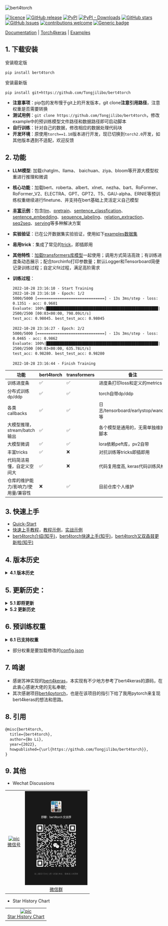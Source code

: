 ![bert4torch](https://github.com/Tongjilibo/bert4torch/blob/master/docs/pics/bert4torch.png)

[![licence](https://img.shields.io/github/license/Tongjilibo/bert4torch.svg?maxAge=3600)](https://github.com/Tongjilibo/bert4torch/blob/master/LICENSE)
[![GitHub release](https://img.shields.io/github/release/Tongjilibo/bert4torch.svg?maxAge=3600)](https://github.com/Tongjilibo/bert4torch/releases)
[![PyPI](https://img.shields.io/pypi/v/bert4torch?label=pypi%20package)](https://pypi.org/project/bert4torch/)
[![PyPI - Downloads](https://img.shields.io/pypi/dm/bert4torch)](https://pypistats.org/packages/bert4torch)
[![GitHub stars](https://img.shields.io/github/stars/Tongjilibo/bert4torch?style=social)](https://github.com/Tongjilibo/bert4torch)
[![GitHub Issues](https://img.shields.io/github/issues/Tongjilibo/bert4torch.svg)](https://github.com/Tongjilibo/bert4torch/issues)
[![contributions welcome](https://img.shields.io/badge/contributions-welcome-brightgreen.svg?style=flat)](https://github.com/Tongjilibo/bert4torch/issues)
[![Generic badge](https://img.shields.io/badge/wechat-join-green.svg?logo=wechat)](https://github.com/Tongjilibo/bert4torch/blob/master/docs/pics/wechat_group.jpg)

[Documentation](https://bert4torch.readthedocs.io) |
[Torch4keras](https://github.com/Tongjilibo/torch4keras) |
[Examples](https://github.com/Tongjilibo/bert4torch/blob/master/examples)

## 1. 下载安装

安装稳定版

```shell
pip install bert4torch
```

安装最新版

```shell
pip install git+https://github.com/Tongjilibo/bert4torch
```

- **注意事项**：pip包的发布慢于git上的开发版本，git clone**注意引用路径**，注意权重是否需要转换
- **测试用例**：`git clone https://github.com/Tongjilibo/bert4torch`，修改example中的预训练模型文件路径和数据路径即可启动脚本
- **自行训练**：针对自己的数据，修改相应的数据处理代码块
- **开发环境**：原使用`torch==1.10`版本进行开发，现已切换到`torch2.0`开发，如其他版本遇到不适配，欢迎反馈

## 2. 功能
- **LLM模型**: 加载chatglm、llama、 baichuan、ziya、bloom等开源大模型权重进行推理和微调
- **核心功能**：加载bert、roberta、albert、xlnet、nezha、bart、RoFormer、RoFormer_V2、ELECTRA、GPT、GPT2、T5、GAU-alpha、ERNIE等预训练权重继续进行finetune、并支持在bert基础上灵活定义自己模型
- [**丰富示例**](https://github.com/Tongjilibo/bert4torch/blob/master/examples/)：包含[llm](https://github.com/Tongjilibo/bert4torch/blob/master/examples/llm)、[pretrain](https://github.com/Tongjilibo/bert4torch/blob/master/examples/pretrain)、[sentence_classfication](https://github.com/Tongjilibo/bert4torch/blob/master/examples/sentence_classfication)、[sentence_embedding](https://github.com/Tongjilibo/bert4torch/tree/master/examples/sentence_embedding)、[sequence_labeling](https://github.com/Tongjilibo/bert4torch/blob/master/examples/sequence_labeling)、[relation_extraction](https://github.com/Tongjilibo/bert4torch/blob/master/examples/relation_extraction)、[seq2seq](https://github.com/Tongjilibo/bert4torch/blob/master/examples/seq2seq)、[serving](https://github.com/Tongjilibo/bert4torch/blob/master/examples/serving/)等多种解决方案
- **实验验证**：已在公开数据集实验验证，使用如下[examples数据集](https://github.com/Tongjilibo/bert4torch/blob/master/examples/README.md)
- **易用trick**：集成了常见的[trick](https://github.com/Tongjilibo/bert4torch/blob/master/examples/training_trick)，即插即用
- **其他特性**：[加载transformers库模型](https://github.com/Tongjilibo/bert4torch/blob/master//tutorials/tutorials_load_transformers_model.py)一起使用；调用方式简洁高效；有训练进度条动态展示；配合torchinfo打印参数量；默认Logger和Tensorboard简便记录训练过程；自定义fit过程，满足高阶需求
- **训练过程**：

  ```text
  2022-10-28 23:16:10 - Start Training
  2022-10-28 23:16:10 - Epoch: 1/2
  5000/5000 [==============================] - 13s 3ms/step - loss: 0.1351 - acc: 0.9601
  Evaluate: 100%|██████████████████████████████████████████████████| 2500/2500 [00:03<00:00, 798.09it/s] 
  test_acc: 0.98045. best_test_acc: 0.98045

  2022-10-28 23:16:27 - Epoch: 2/2
  5000/5000 [==============================] - 13s 3ms/step - loss: 0.0465 - acc: 0.9862
  Evaluate: 100%|██████████████████████████████████████████████████| 2500/2500 [00:03<00:00, 635.78it/s] 
  test_acc: 0.98280. best_test_acc: 0.98280

  2022-10-28 23:16:44 - Finish Training
  ```

|          功能                | bert4torch |  transformers | 备注 |
|-----------------------------|------------|----------------|--------|
|训练进度条                     | ✅         |      ✅        |进度条打印loss和定义的metrics|
|分布式训练dp/ddp               | ✅         |      ✅        |torch自带dp/ddp|
|各类callbacks                 | ✅         |      ✅        |日志/tensorboard/earlystop/wandb等|
|大模型推理，stream/batch输出    | ✅         |      ✅        |各个模型是通用的，无需单独维护脚本|
|大模型微调                     | ✅         |      ✅        |lora依赖peft库，pv2自带|
|丰富tricks                    | ✅         |      ❌        |对抗训练等tricks即插即用|
|代码简洁易懂，自定义空间大        | ✅         |      ❌        |代码复用度高, keras代码训练风格|
|仓库的维护能力/影响力/使用量/兼容性| ❌         |      ✅        |目前仓库个人维护|


## 3. 快速上手

- [Quick-Start](https://bert4torch.readthedocs.io/en/latest//Quick-Start.html)
- [快速上手教程](https://github.com/Tongjilibo/bert4torch/blob/master//tutorials/README.md)，[教程示例](https://github.com/Tongjilibo/bert4torch/blob/master//tutorials)，[实战示例](https://github.com/Tongjilibo/bert4torch/blob/master/examples)
- [bert4torch介绍(知乎)](https://zhuanlan.zhihu.com/p/486329434)，[bert4torch快速上手(知乎)](https://zhuanlan.zhihu.com/p/508890807)，[bert4torch又双叒叕更新啦(知乎)](https://zhuanlan.zhihu.com/p/560885427?)

## 4. 版本历史

<details><summary><b>4.1 版本历史</b></summary>

|更新日期| bert4torch版本 | torch4keras版本 | 版本说明 |
|------| ---------------- | ----------------- |----------- |
|20230912| 0.3.5.post2    | 0.1.4.post2     |修复generation（既可初始化传参，也可以generate传参），decoder架构、encoder-decoder架构的增加generate系列方法直接推理, 增加internlm/baichuan2模型，训练时会默认自动把dataloader转移到model.device上, 增加xformers|
|20230902| 0.3.4          | 0.1.3     |修复gradient_checkpoint在低版本torch时仅支持位置参数的问题, 增加trainer.py, 增加PPOTrainerTrl以及相应的三阶段rlhf训练+dpo训练|
|20230812| 0.3.3          | 0.1.2     |增加大模型deepspeed的使用，增加Qwen模型(增加ntk和logn_attn)，generation的end_id支持多个token_id，修复多文件权重加载资源占用问题|
|20230804| 0.3.2          | 0.1.1     |修改依赖的torch4keras, 主要是进度条和logger, tensorboard的同步|
|20230726| 0.3.1.post2    | 0.1.0.post2     |修改baichuan的alibi逻辑，增加bloom, 简化decoder架构代码(gpt, llama, chatglm均继承decoder)|
|20230716| 0.3.0          | 0.0.9           |修改models和layers为文件夹方便扩展, 增加flash_attention参数控制，修改skip_init逻辑减少显存占用，generation增加repetition_penalty，修复chatglm的pv2的bug，generation支持transformers的tokenize，增加ziya，Baichuan|
|20230705| 0.2.9          | 0.0.8           |使用accelerate来实现skip_init精简代码, 修复add_trainer的代码提示, 增加chatglm的load_in_8bit+lora/qlora的训练, 修复grad_chechpoint, 增加chinese_llama_alpaca, torch2.0默认使用scaled_dot_product_attention加速, 增加chatglm2-6b+pv2+lora微调|
|20230518| 0.2.8          | 0.0.7.post3     |1）新增模型: 增加chatglm-6b/llama-7b/BELLE_llama/vicuna/moss/苏神、uer的roberta-small/Tiny模型以及ChatYuan v2模型/fnlp的bart2.0, 增加量化模块并适配llama，增加skip_init参数加快加载, 增加stream输出/网页demo, 增加ptuning_v2和lora; <br/>2）generation: 生成式解码新增SeqGeneration和Seq2SeqGeneration，单向decoder模型和encoder decoder模型解码增加cache, 增加batch_generate()/stream_generate功能；<br/>3）其他: 修改rope为不使用max_position，修复model.half()类型不一致问题，支持加载多个权重文件, gpt系列默认不加softmax，增加苏神Tiger的pytorch实现, 增加了对attention_key_size的入参支持，把_token_pad_ids重命名为pad_token_ids, tokenizor中重命名部分字段|
|20230310| 0.2.7.post2    | 0.0.6           |增加lion优化器, 修复albert_unshared加载权重, 修复lm系列(gpt, seq2seq)存在的forward参数不对的问题，修复GlobalPointer使用rope的bug|
|20230213| 0.2.7          | 0.0.6           |修复random_sample()的bug，适配v0.0.6的torch4keras：增加resume_from_checkpoint和save_to_checkpoint；增加add_trainer方法，重构了Trainer(BaseModel)的实现，增加了AccelerateCallback|
|20221231| 0.2.6          | 0.0.5           |build_transformer_model需显式指定add_trainer才从BaseModel继承, 增加guwenbert, macbert，text2vec-bert-chinese, wobert预训练模型，允许position_ids从padding开始, transformer.configs支持点操作，可以使用torch4keras的Trainer(net)来初始化, 修复tokenizer的切分subtoken的bug, 允许embedding_size!=hidden_size|
|20221127| 0.2.5          | 0.0.4           |对抗训练从compile转为使用Callback来实现，修复1.7.1版本兼容bug, uie模型内置|
|20221120| 0.2.4          | 0.0.3.post2     |删除SpTokenizer基类中的rematch, 增加deberta_v2模型|
|20221023| 0.2.3          | 0.0.2           |虚拟对抗VAT在多个ouput时支持指定，把Trainer抽象到[torch4keras](https://github.com/Tongjilibo/torch4keras)中，修复DP和DDP出现resume_epoch不存在的bug, tokenizer的never_split去除None, transformer_xl的bug, 增加gradient_checkpoint|
|20220922| 0.2.2         | ——            |修复t5的norm_mode问题，允许hidden_size不整除num_attention_heads，支持多个schedule(如同时ema+warmup)|
|20220905| 0.2.1         | ——            |兼容torch<=1.7.1的torch.div无rounding_mode，增加自定义metrics，支持断点续训，增加默认Logger和Tensorboard日志|
|20220823| 0.2.0         | ——            |兼容torch1.9.0的缺失take_along_dim，修复bart中位置向量514的问题，修复Sptokenizer对符号不转换，打印Epoch开始的时间戳，增加parallel_apply|
|20220808| 0.1.9         | ——            |增加mixup/manifold_mixup/temporal_ensembling策略，修复pgd策略param.grad为空的问题，修改tokenizer支持批量|
|20220717| 0.1.8         | ——            |修复原来CRF训练中loss陡增的问题，修复xlnet的token_type_ids输入显存占用大的问题|
|20220710| 0.1.7         | ——            |增加EarlyStop，CRF中自带转bool类型|
|20220605| 0.1.6         | ——            |增加transformer_xl、xlnet、t5_pegasus模型，prompt、预训练等示例，支持增加embedding输入，EMA策略，修复tokenizer和sinusoid的bug|
|20220504| 0.1.5         | ——            |增加GAU-alpha，混合梯度，梯度裁剪，单机多卡(DP、DDP)|
|20220421| 0.1.4         | ——            |增加了VAT，修复了linux下apply_embedding返回项有问题的情况|
|20220409| 0.1.3         | ——            |初始版本|


</details>

## 5. 更新历史：

<details><summary><b>5.1 即将更新</b></summary>

- [ ] 接入更多开源大模型
- [ ] 增加大模型在各个榜单的评估脚本

</details>

<details><summary><b>5.2 更新历史</b></summary>

- **20230919**：增加大模型的评估代码, 增加falcon
- **20230912**：修复generation（既可初始化传参，也可以generate传参），decoder架构、encoder-decoder架构的增加generate系列方法直接推理, 增加internlm/baichuan2模型，训练时会默认自动把dataloader转移到model.device上, 增加xformers
- **20230902**：修复gradient_checkpoint在低版本torch时仅支持位置参数的问题, 增加trainer.py, 增加PPOTrainerTrl以及相应的三阶段rlhf训练+dpo训练
- **20230812**：增加llama-2的微调, 增加大模型deepspeed的使用，增加Qwen模型(增加ntk和logn_attn)，generation的end_id支持多个token_id，修复多文件权重加载资源占用问题
- **20230726**：修改baichuan的alibi逻辑，增加bloom, 简化decoder架构代码(gpt, llama, chatglm均继承decoder)
- **20230716**：修改models和layers为文件夹方便扩展, 增加flash_attention参数控制，增加chatglm-api示例，修改skip_init逻辑减少显存占用，generation增加repetition_penalty，修复chatglm的pv2的bug，generation支持transformers的tokenize，增加ziya，Baichuan
- **20230705**：使用accelerate来实现skip_init精简代码, 修复add_trainer的代码提示, 增加chatglm的load_in_8bit+lora/qlora的训练, 修复grad_chechpoint, 增加chinese_llama_alpaca, torch2.0默认使用scaled_dot_product_attention加速, 增加chatglm2-6b+pv2+lora微调
- **20230518**：增加vicuna的集成, 增加batch_generate()功能, 把_token_pad_ids重命名为pad_token_ids, tokenizor中重命名部分字段
- **20230408**：增加苏神Tiger的pytorch实现, 集成苏神、uer的roberta-small/Tiny模型以及ChatYuan v2模型, 增加了对attention_key_size的入参支持，单向decoder模型和encoder decoder模型解码增加cache, 更新fnlp的bart2.0, 增加chatglm-6b预训练模型推理, 集成BELLE_llama模型, 增加量化模块并适配llama，增加skip_init参数加快加载, 增加stream输出/网页demo, 增加ptuning_v2，增加moss模型的int4/int8推理
- **20230326**：增加llama-7b预训练模型, 修改rope为不使用max_position, 增加prompt_clue和nezha_gpt_dialog的finetune示例(skykiseki用户)，修复model.half()类型不一致问题，生成式解码新增SeqGeneration和Seq2SeqGeneration, 支持加载多个权重文件, gpt系列默认不加softmax
- **20230310**：增加lion优化器, 修改dp和ddp示例更易用，增加PromptCLUE模型, 修复albert_unshared加载权重, 增加uer-gpt2-chinese预训练模型，修复lm系列(gpt, seq2seq)存在的forward参数不对的问题，修复GlobalPointer使用rope的bug
- **20230212**：兼容accelerate包, 增加ChatYuan v1模型，修复random_sample()的bug
- **20221230**：增加macbert，text2vec-bert-chinese, wobert模型，增加LEAR的ner示例, 增加PGRC、SPN4RE的关系提取示例，transformer.configs支持点操作，可以使用torch4keras的Trainer(net)来初始化, 修复tokenizer的切分subtoken的bug, 允许embedding_size!=hidden_size
- **20221127**：增加deberta_v2模型, 对抗训练从compile转为使用Callback来实现，修复1.7.1版本兼容bug, uie模型内置, 增加triton示例, build_transformer_model需显式指定add_trainer才从BaseModel继承, 增加guwenbert预训练模型，允许position_ids从padding开始
- **20221102**：增加CNN_Nested_NER示例, 删除SpTokenizer基类中的rematch
- **20221022**：修复DP和DDP出现resume_epoch不存在的bug, tokenizer的never_split去除None, transformer_xl的bug, 增加gradient_checkpoint
- **20221011**：虚拟对抗VAT在多个ouput时支持指定，增加elasticsearch示例, 把Trainer抽象到[torch4keras](https://github.com/Tongjilibo/torch4keras)中供更多项目使用，把梯度累积移到compile中
- **20220920**：增加TensorRT示例，支持多个schedule(如同时ema+warmup)，sanic+onnx部署
- **20220910**：增加默认Logger和Tensorboard日志，ONNX推理，增加ERNIE模型，修复t5的norm_mode问题，允许hidden_size不整除num_attention_heads
- **20220828**：增加nl2sql示例，增加自定义metrics，支持断点续训
- **20220821**：增加W2NER和DiffCSE示例，打印Epoch开始的时间戳，增加parallel_apply，兼容torch<=1.7.1的torch.div无rounding_mode
- **20220814**：增加有监督句向量、关系抽取、文本生成实验指标，兼容torch<1.9.0的缺失take_along_dim，修复bart中位置向量514的问题，修复Sptokenizer对符号不转换
- **20220727**：增加mixup/manifold_mixup/temporal_ensembling策略，修复pgd策略param.grad为空的问题，修改tokenizer支持批量，增加uie示例
- **20220716**：修复原来CRF训练中loss陡增的问题，修复xlnet的token_type_ids输入显存占用大的问题
- **20220710**：增加金融中文FAQ示例，天池新闻分类top1案例，增加EarlyStop，CRF中自带转bool类型
- **20220629**：增加ner的实验，测试crf不同初始化的效果，bert-whitening中文实验
- **20220613**：增加seq2seq+前缀树，增加SimCSE/ESimCSE/PromptBert等无监督语义相似度的中文实验
- **20220605**：增加PromptBert、PET、P-tuning示例，修改tokenizer对special_tokens分词错误的问题，增加t5_pegasus
- **20220529**：transformer_xl、xlnet模型，修改sinusoid位置向量被init_weight的bug，EMA，sohu情感分类示例
- **20220517**：增加预训练代码，支持增加embedding输入(如词性，word粒度embedding)
- **20220501**：增加了混合梯度，梯度裁剪，单机多卡训练(DP、DDP)
- **20220425**：增加了VAT、GAU-alpha等示例，增加了梯度累积，自定义fit()示例
- **20220415**：增加了ner_mrc、ner_span、roformer_v2、roformer-sim等示例
- **20220405**：增加了GPLinker、TPlinker、SimBERT等示例
- **20220329**：增加了CoSENT、R-Drop、UDA等示例
- **20220322**：添加GPT、GPT2、T5模型
- **20220312**：初版提交

</details>

## 6. 预训练权重

<details><summary><b>6.1 已支持权重</b></summary>

| 模型分类| 权重来源| 权重链接 | 备注(若有)|
| ----- | ----- | ----- | ----- |
| bert| 谷歌原版bert(即bert-base-chinese) | [tf](https://github.com/google-research/bert)，[torch](https://huggingface.co/bert-base-chinese) | [tf转pytorch命令](https://huggingface.co/docs/transformers/converting_tensorflow_models)，[转换脚本](https://github.com/Tongjilibo/bert4torch/blob/master/convert_script/convert_bert-base-chinese.py) |
| bert| 哈工大chinese-bert-wwm-ext| [tf/torch](https://github.com/ymcui/Chinese-BERT-wwm)，[torch](https://huggingface.co/hfl/chinese-bert-wwm-ext)| |
| bert-base-multilingual-cased| huggingface | [torch](https://huggingface.co/bert-base-multilingual-cased) | [转换脚本](https://github.com/Tongjilibo/bert4torch/blob/master/convert_script/convert_bert-base-chinese.py) |
| macbert | 哈工大chinese-macbert-base/large| [tf/torch](https://github.com/ymcui/MacBERT)，[torch](https://huggingface.co/hfl/chinese-macbert-base) | |
| roberta | 哈工大chinese-roberta-wwm-ext | [tf/torch](https://github.com/ymcui/Chinese-BERT-wwm)，[torch](https://huggingface.co/hfl/chinese-roberta-wwm-ext) | |
| roberta-small/tiny| 追一科技 & UER| [tf](https://github.com/ZhuiyiTechnology/pretrained-models)，[torch](https://huggingface.co/uer) | [转换脚本](https://github.com/Tongjilibo/bert4torch/blob/master/convert_script/convert_roberta-small.py) |
| roberta-base (english)| huggingface | [torch](https://huggingface.co/roberta-base) | [转换脚本](https://github.com/Tongjilibo/bert4torch/blob/master/convert_script/convert_roberta-base.py) |
| deberta_v2| IDEA Erlangshen-DeBERTa-v2| [torch](https://huggingface.co/IDEA-CCNL/Erlangshen-DeBERTa-v2-320M-Chinese/tree/main) | [转换脚本](https://github.com/Tongjilibo/bert4torch/blob/master/convert_script/convert_deberta_v2.py)|
| guwenbert | 古文bert| [torch](https://huggingface.co/ethanyt/guwenbert-base) | [转换脚本](https://github.com/Tongjilibo/bert4torch/blob/master/convert_script/convert_guwenbert-base.py)|
| xlnet | 哈工大xlnet | [tf/torch](https://github.com/ymcui/Chinese-XLNet) | [config](https://github.com/Tongjilibo/bert4torch/blob/master/convert_script/README.md)|
| electra | 哈工大electra | [tf](https://github.com/ymcui/Chinese-ELECTRA)，[torch](https://huggingface.co/hfl/chinese-electra-base-discriminator) | |
| macbert | 哈工大macbert | [tf](https://github.com/ymcui/MacBERT)，[torch](https://huggingface.co/hfl/chinese-macbert-base) | |
| albert| brightmart| [tf](https://github.com/brightmart/albert_zh)，[torch](https://huggingface.co/voidful)，[torch](https://github.com/lonePatient/albert_pytorch) | |
| ernie | 百度文心| [paddle](https://github.com/PaddlePaddle/ERNIE)，[torch](https://huggingface.co/nghuyong)| |
| roformer| 追一科技| [tf](https://github.com/ZhuiyiTechnology/roformer)，[torch](https://huggingface.co/junnyu/roformer_chinese_base) | |
| roformer_v2 | 追一科技| [tf](https://github.com/ZhuiyiTechnology/roformer-v2)，[torch](https://huggingface.co/junnyu/roformer_v2_chinese_char_base)| |
| simbert | 追一科技| [tf](https://github.com/ZhuiyiTechnology/simbert)，[torch_base](https://huggingface.co/peterchou/simbert-chinese-base/tree/main) | [转换脚本](https://github.com/Tongjilibo/bert4torch/blob/master/convert_script/convert_simbert.py) |
| simbert_v2/roformer-sim | 追一科技| [tf](https://github.com/ZhuiyiTechnology/roformer-sim)，[torch](https://huggingface.co/junnyu/roformer_chinese_sim_char_base)| |
| gau-alpha | 追一科技| [tf](https://github.com/ZhuiyiTechnology/GAU-alpha)| [转换脚本](https://github.com/Tongjilibo/bert4torch/blob/master/convert_script/convert_GAU_alpha.py) |
| wobert| 追一科技| [tf](https://github.com/ZhuiyiTechnology/WoBERT)，[torch_base](https://huggingface.co/junnyu/wobert_chinese_base)，[torch_plus_base](https://huggingface.co/junnyu/wobert_chinese_plus_base) | |
| nezha | 华为| [tf](https://github.com/huawei-noah/Pretrained-Language-Model/tree/master/NEZHA-TensorFlow)，[torch](https://github.com/lonePatient/NeZha_Chinese_PyTorch) | |
| gpt | thu-coai/CDial-GPT| [torch](https://github.com/thu-coai/CDial-GPT) | [转换脚本](https://github.com/Tongjilibo/bert4torch/blob/master/convert_script/convert_gpt_CDial-GPT-LCCC.py) |
| gpt2| 清华26亿 cmp_lm | [torch](https://github.com/TsinghuaAI/CPM-1-Generate)| [转换脚本](https://github.com/Tongjilibo/bert4torch/blob/master/convert_script/convert_gpt2_cmp_lm_2.6b.py) |
| gpt2| 中文GPT2_ML模型 | [tf](https://github.com/imcaspar/gpt2-ml)，[torch](https://github.com/ghosthamlet/gpt2-ml-torch) | [转换脚本](https://github.com/Tongjilibo/bert4torch/blob/master/convert_script/convert_gpt2_gpt2-ml.py) |
| gpt2| UER | [torch](https://huggingface.co/uer/gpt2-chinese-cluecorpussmall) | [转换脚本](https://github.com/Tongjilibo/bert4torch/blob/master/convert_script/convert_gpt2_uer-gpt2-chinese.py)|
| t5| UER | [torch](https://huggingface.co/uer/t5-base-chinese-cluecorpussmall)| [config](https://github.com/Tongjilibo/bert4torch/blob/master/convert_script/README.md)|
| mt5 | 谷歌| [torch](https://huggingface.co/google/mt5-base)| [config](https://github.com/Tongjilibo/bert4torch/blob/master/convert_script/README.md)|
| t5_pegasus| 追一科技| [tf](https://github.com/ZhuiyiTechnology/t5-pegasus) | [转换脚本](https://github.com/Tongjilibo/bert4torch/blob/master/convert_script/convert_t5_pegasus.py)|
| bart| 复旦| [torch](https://github.com/fastnlp/CPT), [v1.0](https://huggingface.co/fnlp/bart-base-chinese/tree/v1.0), [v2.0](https://huggingface.co/fnlp/bart-base-chinese/tree/v2.0)| [转换脚本](https://github.com/Tongjilibo/bert4torch/blob/master/convert_script/convert_bart_fudanNLP.py) |
| text2vec| text2vec-base-chinese | [torch](https://huggingface.co/shibing624/text2vec-base-chinese) | |
| chatyuan v1&v2| clue-ai | [torch](https://github.com/clue-ai/ChatYuan) | [config](https://github.com/Tongjilibo/bert4torch/blob/master/convert_script/README.md)|
| PromptCLUE| clue-ai | [torch](https://github.com/clue-ai/PromptCLUE) | [config](https://github.com/Tongjilibo/bert4torch/blob/master/convert_script/README.md)|
| chatglm-6b | THUDM | [github](https://github.com/THUDM/ChatGLM-6B), [v0.1.0](https://huggingface.co/THUDM/chatglm-6b/tree/v0.1.0), [v1.1.0](https://huggingface.co/THUDM/chatglm-6b/tree/v1.1.0), [int8](https://huggingface.co/THUDM/chatglm-6b-int8), [int4](https://huggingface.co/THUDM/chatglm-6b-int4) | [转换脚本](https://github.com/Tongjilibo/bert4torch/blob/master/convert_script/convert_chatglm.py) |
| chatglm2-6b | THUDM | [github](https://github.com/THUDM/ChatGLM2-6B), [v2](https://huggingface.co/THUDM/chatglm2-6b), [int4](https://huggingface.co/THUDM/chatglm2-6b-int4) | [转换脚本](https://github.com/Tongjilibo/bert4torch/blob/master/convert_script/convert_chatglm.py) |
| llama | facebook| [github](https://github.com/facebookresearch/llama) | [转换脚本](https://github.com/Tongjilibo/bert4torch/blob/master/convert_script/convert_llama_pth.py)|
| llama-2 | facebook| [github](https://github.com/facebookresearch/llama), [7b](https://huggingface.co/meta-llama/Llama-2-7b-hf), [7b-chat](https://huggingface.co/meta-llama/Llama-2-7b-chat-hf), [13b](https://huggingface.co/meta-llama/Llama-2-13b-hf), [13b-chat](https://huggingface.co/meta-llama/Llama-2-13b-chat-hf) | [转换脚本](https://github.com/Tongjilibo/bert4torch/blob/master/convert_script/convert_llama_hf.py)|
|chinese_llama_alpaca|Yiming Cui|[github](https://github.com/ymcui/Chinese-LLaMA-Alpaca) |[转换脚本](https://github.com/Tongjilibo/bert4torch/blob/master/convert_script/convert_llama_pth.py)|
| vicuna | FastChat| [torch](https://huggingface.co/AlekseyKorshuk/vicuna-7b) | [转换脚本](https://github.com/Tongjilibo/bert4torch/blob/master/convert_script/convert_llama_hf.py)|
| Belle_llama| LianjiaTech| [github](https://github.com/LianjiaTech/BELLE), [7B-2M-enc](https://huggingface.co/BelleGroup/BELLE-LLaMA-7B-2M-enc) | [合成说明](https://github.com/LianjiaTech/BELLE/tree/main/models)、[转换脚本](https://github.com/Tongjilibo/bert4torch/blob/master/convert_script/convert_llama_hf.py)|
| Ziya | IDEA-CCNL | [v1](https://huggingface.co/IDEA-CCNL/Ziya-LLaMA-13B-v1), [v1.1](https://huggingface.co/IDEA-CCNL/Ziya-LLaMA-13B-v1.1), [pretrain-v1](https://huggingface.co/IDEA-CCNL/Ziya-LLaMA-13B-Pretrain-v1) | [转换脚本](https://github.com/Tongjilibo/bert4torch/blob/master/convert_script/convert_llama_pth.py) |
| Baichuan | baichuan-inc | [github](https://github.com/baichuan-inc/Baichuan), [7B](https://huggingface.co/baichuan-inc/Baichuan-7B), [13B-Base](https://huggingface.co/baichuan-inc/Baichuan-13B-Base), [13B-Chat](https://huggingface.co/baichuan-inc/Baichuan-13B-Chat) | [转换脚本](https://github.com/Tongjilibo/bert4torch/blob/master/convert_script/convert_llama_hf.py) |
| Baichuan2 | baichuan-inc | [github](https://github.com/baichuan-inc/Baichuan2), [7B-Base](https://huggingface.co/baichuan-inc/Baichuan2-7B-Base), [7B-Chat](https://huggingface.co/baichuan-inc/Baichuan2-7B-Chat), [13B-Base](https://huggingface.co/baichuan-inc/Baichuan2-13B-Base), [13B-Chat](https://huggingface.co/baichuan-inc/Baichuan2-13B-Chat) | [转换脚本](https://github.com/Tongjilibo/bert4torch/blob/master/convert_script/convert_llama_hf.py) |
| bloom | bigscience | [bloom-560m](https://huggingface.co/bigscience/bloom-560m), [bloomz-560m](https://huggingface.co/bigscience/bloomz-560m) | [转换脚本](https://github.com/Tongjilibo/bert4torch/blob/master/convert_script/convert_bloom.py) |
| Qwen | 阿里云 | [github](https://github.com/QwenLM/Qwen-7B), [7B](https://huggingface.co/Qwen/Qwen-7B), [7B-Chat](https://huggingface.co/Qwen/Qwen-7B-Chat) | [转换脚本](https://github.com/Tongjilibo/bert4torch/blob/master/convert_script/convert_Qwen.py) |
| InternLM | 上海人工智能实验室 | [github](https://github.com/InternLM/InternLM), [7B-Chat](https://huggingface.co/internlm/internlm-chat-7b), [7B](https://huggingface.co/internlm/internlm-7b) | [转换脚本](https://github.com/Tongjilibo/bert4torch/blob/master/convert_script/convert_InternLM.py) |
| Falcon | tiiuae | [hf](https://huggingface.co/tiiuae), [RW-1B](https://huggingface.co/tiiuae/falcon-rw-1b), [7B](https://huggingface.co/tiiuae/falcon-7b), [7B-Instruct](https://huggingface.co/tiiuae/falcon-7b-instruct) | [转换脚本](https://github.com/Tongjilibo/bert4torch/blob/master/convert_script/convert_falcon.py) |

</details>

- 部分权重是要加载修改的[config.json](https://github.com/Tongjilibo/bert4torch/blob/master/convert_script/README.md)

## 7. 鸣谢

- 感谢苏神实现的[bert4keras](https://github.com/bojone/bert4keras)，本实现有不少地方参考了bert4keras的源码，在此衷心感谢大佬的无私奉献;
- 其次感谢项目[bert4pytorch](https://github.com/MuQiuJun-AI/bert4pytorch)，也是在该项目的指引下给了我用pytorch来复现bert4keras的想法和思路。

## 8. 引用

```
@misc{bert4torch,
  title={bert4torch},
  author={Bo Li},
  year={2022},
  howpublished={\url{https://github.com/Tongjilibo/bert4torch}},
}
```

## 9. 其他

- Wechat Discussions

<table border="0">
  <tbody>
    <tr align="center" >
      <td>
         <a href="https://github.com/Tongjilibo"><img width="200" height="250" src="./docs/pics/wechat.jpg" alt="pic"></a><br>
         <a href="https://github.com/Tongjilibo">微信号</a> 
      </td>
      <td>
         <a href="https://github.com/Tongjilibo"><img width="200" height="300" src="./docs/pics/wechat_group.jpg" alt="pic"></a><br>
         <a href="https://github.com/Tongjilibo">微信群</a> 
      </td>
    </tr>
  </tbody>
</table>

- Star History Chart

<table border="0">
  <tbody>
    <tr align="center" >
      <td>
         <a href="https://star-history.com/#Tongjilibo/bert4torch&Date"><img width="400" height="250" src="https://api.star-history.com/svg?repos=Tongjilibo/bert4torch&type=Date" alt="pic"></a><br>
         <a href="https://star-history.com/#Tongjilibo/bert4torch&Date">Star History Chart</a> 
      </td>
    </tr>
  </tbody>
</table>